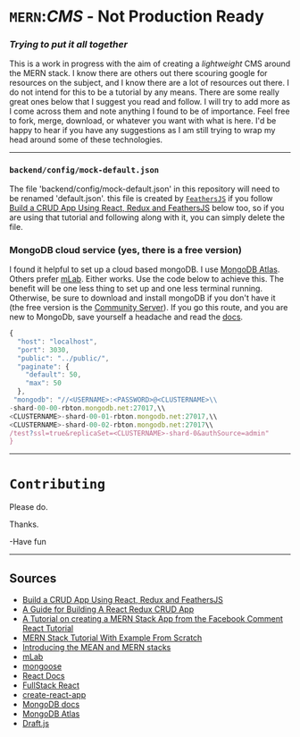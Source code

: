 # `MERN`:_CMS_ - Not Production Ready
### _Trying to put it all together_
This is a work in progress with the aim of creating a _lightweight_ CMS around the MERN stack. I know there are others out there scouring google for resources on the subject, and I know there are a lot of resources out there. I do not intend for this to be a tutorial by any means. There are some really great ones below that I suggest you read and follow. I will try to add more as I come across them and note anything I found to be of importance. Feel free to fork, merge, download, or whatever you want with what is here. I'd be happy to hear if you have any suggestions as I am still trying to wrap my head around some of these technologies.

---

### `backend/config/mock-default.json`

The file 'backend/config/mock-default.json' in this repository will need to be renamed 'default.json'. this file is created by [`FeathersJS`](https://feathersjs.com/) if you follow [Build a CRUD App Using React, Redux and FeathersJS](https://www.sitepoint.com/crud-app-react-redux-feathersjs/) below too, so if you are using that tutorial and following along with it, you can simply delete the file.

### MongoDB cloud service (yes, there is a free version)

I found it helpful to set up a cloud based mongoDB. I use [MongoDB Atlas](https://www.mongodb.com/cloud/atlas). Others prefer [mLab](https://mlab.com/). Either works. Use the code below to achieve this. The benefit will be one less thing to set up and one less terminal running. Otherwise, be sure to download and install mongoDB if you don't have it (the free version is the [Community Server](https://www.mongodb.com/download-center?jmp=nav#community)). If you go this route, and you are new to MongoDb, save yourself a headache and read the [docs](https://docs.mongodb.com/?_ga=2.83508949.291315070.1507155837-1405832387.1507052608&_gac=1.117454331.1507256316.Cj0KCQjwsNfOBRCWARIsAGITapaNbkdgoTwA71oRmSmjgoTdOT2tnhCY530ogavTAbhajMTVS8ozfbAaAoDlEALw_wcB).

```javascript
{
  "host": "localhost",
  "port": 3030,
  "public": "../public/",
  "paginate": {
    "default": 50,
    "max": 50
  },
 "mongodb": "//<USERNAME>:<PASSWORD>@<CLUSTERNAME>\\
-shard-00-00-rbton.mongodb.net:27017,\\
<CLUSTERNAME>-shard-00-01-rbton.mongodb.net:27017,\\
<CLUSTERNAME>-shard-00-02-rbton.mongodb.net:27017\\
/test?ssl=true&replicaSet=<CLUSTERNAME>-shard-0&authSource=admin"
}
```
---
# `Contributing`
Please do.

Thanks.

-Have fun

---
## Sources
- [Build a CRUD App Using React, Redux and FeathersJS](https://www.sitepoint.com/crud-app-react-redux-feathersjs/)
- [A Guide for Building A React Redux CRUD App](https://medium.com/@rajaraodv/a-guide-for-building-a-react-redux-crud-app-7fe0b8943d0f)
- [A Tutorial on creating a MERN Stack App from the Facebook Comment React Tutorial](https://github.com/bryantheastronaut/mernCommentBox)
- [MERN Stack Tutorial With Example From Scratch](https://appdividend.com/2017/06/28/mern-stack-tutorial/)
- [Introducing the MEAN and MERN stacks](https://www.mongodb.com/blog/post/the-modern-application-stack-part-1-introducing-the-mean-stack/)
- [mLab](https://mlab.com/)
- [mongoose](http://mongoosejs.com/)
- [React Docs](https://facebook.github.io/react/docs/hello-world.html)
- [FullStack React](https://www.fullstackreact.com/articles/using-create-react-app-with-a-server/)
- [create-react-app](https://github.com/facebookincubator/create-react-app/blob/master/packages/react-scripts/template/README.md)
- [MongoDB docs](https://docs.mongodb.com/?_ga=2.83508949.291315070.1507155837-1405832387.1507052608&_gac=1.117454331.1507256316.Cj0KCQjwsNfOBRCWARIsAGITapaNbkdgoTwA71oRmSmjgoTdOT2tnhCY530ogavTAbhajMTVS8ozfbAaAoDlEALw_wcB)
- [MongoDB Atlas](https://www.mongodb.com/cloud/atlas)
- [Draft.js](https://draftjs.org/)
